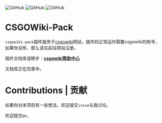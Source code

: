 ![GitHub](https://img.shields.io/github/license/hx-w/CSGOWiki-Plugins)
![GitHub](https://img.shields.io/github/downloads/hx-w/CSGOWiki-Plugins/total)
![GitHub](https://img.shields.io/github/languages/top/hx-w/CSGOWiki-Plugins)

# CSGOWiki-Pack
`csgowiki-pack`插件服务于[csgowiki](https://csgowiki.top)网站，插件的正常运作需要csgowiki的账号，如果你没有，那么请先前往网站注册。

插件文档库请移步：[**csgowiki帮助中心**](https:://docs.csgowiki.top/plugins)

文档库正在完善中。

# Contributions | 贡献

如果你对本项目有一些想法，欢迎提交`issue`与我讨论。

欢迎提交pr。

